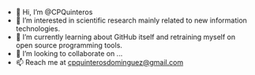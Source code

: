 - 👋 Hi, I’m @CPQuinteros
- 👀 I’m interested in scientific research mainly related to new information technologies.
- 🌱 I’m currently learning about GitHub itself and retraining myself on open source programming tools.
- 💞️ I’m looking to collaborate on ...
- 📫 Reach me at cpquinterosdominguez@gmail.com

<!---
CPQuinteros/CPQuinteros is a ✨ special ✨ repository because its `README.md` (this file) appears on your GitHub profile.
You can click the Preview link to take a look at your changes.
--->

